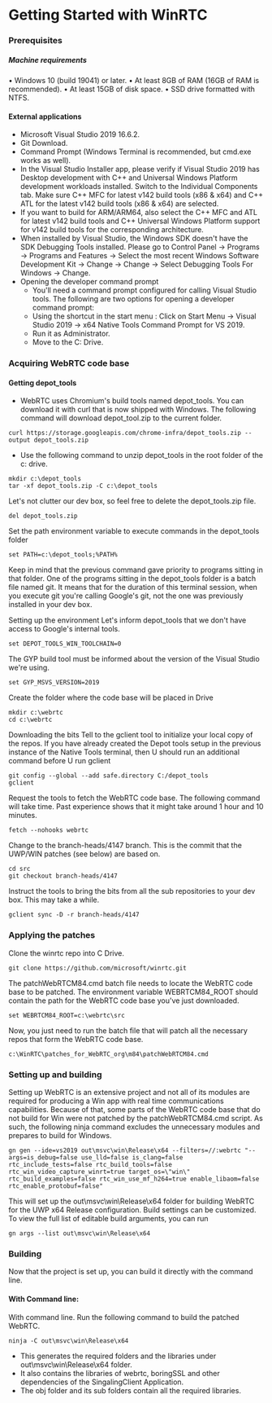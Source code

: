 # Getting Started with WinRTC
### Prerequisites
##### Machine requirements
• Windows 10 (build 19041) or later.
• At least 8GB of RAM (16GB of RAM is recommended).
• At least 15GB of disk space.
• SSD drive formatted with NTFS.
#### External applications
- Microsoft Visual Studio 2019 16.6.2.
- Git Download.
- Command Prompt (Windows Terminal is recommended, but cmd.exe works as well).
- In the Visual Studio Installer app, please verify if Visual Studio 2019 has Desktop development with C++ and Universal Windows Platform development workloads installed. Switch to the Individual Components tab. Make sure C++ MFC for latest v142 build tools (x86 & x64) and C++ ATL for the latest v142 build tools (x86 & x64) are selected.
- If you want to build for ARM/ARM64, also select the C++ MFC and ATL for latest v142 build tools and C++ Universal Windows Platform support for v142 build tools for the corresponding architecture.
- When installed by Visual Studio, the Windows SDK doesn't have the SDK Debugging Tools installed. Please go to Control Panel → Programs → Programs and Features → Select the most recent Windows Software Development Kit → Change → Change → Select Debugging Tools For Windows → Change.
- Opening the developer command prompt
    - You'll need a command prompt configured for calling Visual Studio tools. The following are two options for opening a developer command prompt:
    - Using the shortcut in the start menu : Click on Start Menu → Visual Studio 2019 → x64 Native Tools Command Prompt for VS 2019.
    - Run it as Administrator.
    - Move to the C: Drive. 
### Acquiring WebRTC code base
#### Getting depot_tools
- WebRTC uses Chromium's build tools named depot_tools. You can download it with curl that is now shipped with Windows. The following command will download depot_tool.zip to the current folder.
```
curl https://storage.googleapis.com/chrome-infra/depot_tools.zip --output depot_tools.zip
```
- Use the following command to unzip depot_tools in the root folder of the c: drive.
```
mkdir c:\depot_tools
tar -xf depot_tools.zip -C c:\depot_tools

```
Let's not clutter our dev box, so feel free to delete the depot_tools.zip file.
```
del depot_tools.zip
```

Set the path environment variable to execute commands in the depot_tools folder
```
set PATH=c:\depot_tools;%PATH%
```
Keep in mind that the previous command gave priority to programs sitting in that folder. One of the programs sitting in the depot_tools folder is a batch file named git. It means that for the duration of this terminal session, when you execute git you're calling Google's git, not the one was previously installed in your dev box.

Setting up the environment
Let's inform depot_tools that we don't have access to Google's internal tools.
```
set DEPOT_TOOLS_WIN_TOOLCHAIN=0
```
The GYP build tool must be informed about the version of the Visual Studio we're using.
```
set GYP_MSVS_VERSION=2019
```

Create the folder where the code base will be placed in Drive
```
mkdir c:\webrtc
cd c:\webrtc
```

Downloading the bits
Tell to the gclient tool to initialize your local copy of the repos. If you have already created the Depot tools setup in the previous instance of the Native Tools terminal, then U should run an additional command before U run gclient
```
git config --global --add safe.directory C:/depot_tools
gclient
```
Request the tools to fetch the WebRTC code base. The following command will take time. Past experience shows that it might take around 1 hour and 10 minutes.
```
fetch --nohooks webrtc
```
Change to the branch-heads/4147 branch. This is the commit that the UWP/WIN patches (see below) are based on.
```
cd src
git checkout branch-heads/4147
```
Instruct the tools to bring the bits from all the sub repositories to your dev box. This may take a while.
```
gclient sync -D -r branch-heads/4147
```


### Applying the patches
Clone the winrtc repo into C Drive. 
```
git clone https://github.com/microsoft/winrtc.git
```

The patchWebRTCM84.cmd batch file needs to locate the WebRTC code base to be patched. The environment variable WEBRTCM84_ROOT should contain the path for the WebRTC code base you've just downloaded.
```
set WEBRTCM84_ROOT=c:\webrtc\src
```
Now, you just need to run the batch file that will patch all the necessary repos that form the WebRTC code base.
```
c:\WinRTC\patches_for_WebRTC_org\m84\patchWebRTCM84.cmd
```
### Setting up and building
Setting up WebRTC is an extensive project and not all of its modules are required for producing a Win app with real time communications capabilities. Because of that, some parts of the WebRTC code base that do not build for Win were not patched by the patchWebRTCM84.cmd script. As such, the following ninja command excludes the unnecessary modules and prepares to build for Windows.
```
gn gen --ide=vs2019 out\msvc\win\Release\x64 --filters=//:webrtc "--args=is_debug=false use_lld=false is_clang=false rtc_include_tests=false rtc_build_tools=false rtc_win_video_capture_winrt=true target_os=\"win\" rtc_build_examples=false rtc_win_use_mf_h264=true enable_libaom=false rtc_enable_protobuf=false"
```
This will set up the out\msvc\win\Release\x64 folder for building WebRTC for the UWP x64 Release configuration. Build settings can be customized. To view the full list of editable build arguments, you can run
```
gn args --list out\msvc\win\Release\x64
```
### Building
Now that the project is set up, you can build it directly with the command line.
#### With Command line:
With command line. Run the following command to build the patched WebRTC.
```
ninja -C out\msvc\win\Release\x64
```
- This generates the required folders and the libraries under out\msvc\win\Release\x64 folder.
- It also contains the libraries of webrtc, boringSSL and other dependencies of the SingalingClient Application.
- The obj folder and its sub folders contain all the required libraries.   
